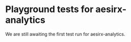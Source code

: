 # Playground tests for aesirx-analytics
We are still awaiting the first test run for aesirx-analytics.

